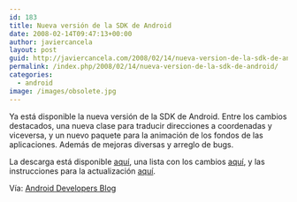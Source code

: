 ```yaml
---
id: 183
title: Nueva versión de la SDK de Android
date: 2008-02-14T09:47:13+00:00
author: javiercancela
layout: post
guid: http://javiercancela.com/2008/02/14/nueva-version-de-la-sdk-de-android/
permalink: /index.php/2008/02/14/nueva-version-de-la-sdk-de-android/
categories:
  - android
image: /images/obsolete.jpg
---
```

Ya está disponible la nueva versión de la SDK de Android. Entre los cambios destacados, una nueva clase para traducir direcciones a coordenadas y viceversa, y un nuevo paquete para la animación de los fondos de las aplicaciones. Además de mejoras diversas y arreglo de bugs.

La descarga está disponible [aquí](http://code.google.com/android/download.html "Android SDK"), una lista con los cambios [aquí](http://code.google.com/android/migrating/m3-to-m5/m5-api-changes.html "Android SDK M5 Release - API Changes Overview"), y las instrucciones para la actualización [aquí](http://code.google.com/android/intro/upgrading.html "Upgrading the SDK").

Vía: [Android Developers Blog](http://android-developers.blogspot.com/2008/02/android-sdk-m5-rc14-now-available.html "Android SDK m5-rc14 now available")